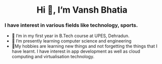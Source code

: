 <h1 align="center">Hi 👋, I’m Vansh Bhatia </h1>
<h3 align=“center">I have interest in various fields like technology, sports.</h3>

- 🔭 I’m in my first year in B.Tech course at UPES, Dehradun.
- 🌱 I’m presently learning  computer science and engineering 
- 💬My hobbies are learning new things and not forgetting the things that I have learnt. I have interest in app development as well as cloud computing and virtualisation technology.
